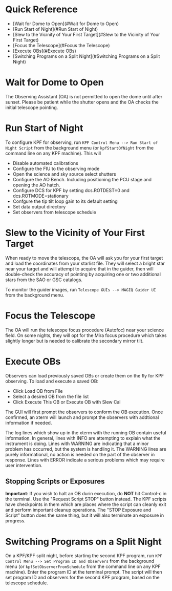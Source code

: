 # Quick Reference

- [Wait for Dome to Open](#Wait for Dome to Open)
- [Run Start of Night](#Run Start of Night)
- [Slew to the Vicinity of Your First Target](#Slew to the Vicinity of Your First Target)
- [Focus the Telescope](#Focus the Telescope)
- [Execute OBs](#Execute OBs)
- [Switching Programs on a Split Night](#Switching Programs on a Split Night)

# Wait for Dome to Open

The Observing Assistant (OA) is not permitted to open the dome until after sunset. Please be patient while the shutter opens and the OA checks the initial telescope pointing. 

# Run Start of Night

To configure KPF for observing, run `KPF Control Menu --> Run Start of Night Script` from the background menu (or `kpfStartOfNight` from the command line on any KPF machine). This will

- Disable automated calibrations
- Configure the FIU to the observing mode
- Open the science and sky source select shutters
- Configure the AO Bench. Including positioning the PCU stage and opening the AO hatch.
- Configure DCS for KPF by setting dcs.ROTDEST=0 and dcs.ROTMODE=stationary
- Confgure the tip tilt loop gain to its default setting
- Set data output directory
- Set observers from telescope schedule

# Slew to the Vicinity of Your First Target

When ready to move the telescope, the OA will ask you for your first target and load the coordinates from your starlist file. They will select a bright star near your target and will attempt to acquire that in the guider, then will double-check the accuracy of pointing by acquiring one or two additional stars from the SAO or GSC catalogs.

To monitor the guider images, run `Telescope GUIs --> MAGIQ Guider UI` from the background menu.

# Focus the Telescope

The OA will run the telescope focus procedure (Autofoc) near your science field. On some nights, they will opt for the Mira focus procedure which takes slightly longer but is needed to calibrate the secondary mirror tilt.

# Execute OBs

Observers can load previously saved OBs or create them on the fly for KPF observing. To load and execute a saved OB:

- Click Load OB from File
- Select a desired OB from the file list
- Click Execute This OB or Execute OB with Slew Cal

The GUI will first prompt the observers to conform the OB execution. Once confirmed, an xterm will launch and prompt the observers with addtional information if needed.

The log lines which show up in the xterm with the running OB contain useful information.  In general, lines with INFO are attempting to explain what the instrument is doing.  Lines with WARNING are indicating that a minor problem has occurred, but the system is handling it.  The WARNING lines are purely informational, no action is needed on the part of the observer in response.  Lines with ERROR indicate a serious problems which may require user intervention.

## Stopping Scripts or Exposures

**Important**: If you wish to halt an OB durin execution, do **NOT** hit Control-c in the terminal.  Use the "Request Script STOP" button instead. The KPF scripts have checkpoints in them which are places where the script can cleanly exit and perform important cleanup operations.  The "STOP Exposure and Script" button does the same thing, but it will also terminate an exposure in progress.

# Switching Programs on a Split Night

On a KPF/KPF split night, before starting the second KPF program, run `KPF Control Menu --> Set Program ID and Observers` from the background menu (or `kpfSetObserverFromSchedule` from the command line on any KPF machine). Enter the program ID at the terminal prompt. The script will then set program ID and observers for the second KPF program, based on the telescope schedule.

